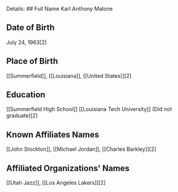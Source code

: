 Details: ## Full Name
Karl Anthony Malone

## Date of Birth
July 24, 1963[2]

## Place of Birth
[[Summerfield]], [[Louisiana]], [[United States]][2]

## Education
[[Summerfield High School]]
[[Louisiana Tech University]] (Did not graduate)[2]

## Known Affiliates Names
[[John Stockton]], [[Michael Jordan]], [[Charles Barkley]][2]

## Affiliated Organizations' Names
[[Utah Jazz]], [[Los Angeles Lakers]][2]

